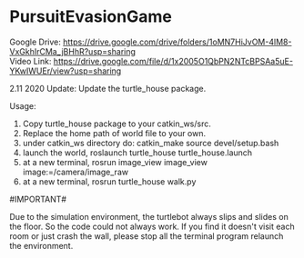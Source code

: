# PursuitEvasionGame
Google Drive: https://drive.google.com/drive/folders/1oMN7HiJvOM-4lM8-VxGkhIrCMa_jBHhR?usp=sharing
<br/>
Video Link: https://drive.google.com/file/d/1x2005O1QbPN2NTcBPSAa5uE-YKwIWUEr/view?usp=sharing

2.11 2020 Update:
Update the turtle_house package.

Usage:

1. Copy turtle_house package to your catkin_ws/src.
2. Replace the home path of world file to your own.
3. under catkin_ws directory do: 
	catkin_make
	source devel/setup.bash
4. launch the world,
	roslaunch turtle_house turtle_house.launch
5. at a new terminal,
	rosrun image_view image_view image:=/camera/image_raw
6. at a new terminal,
	rosrun turtle_house walk.py

#IMPORTANT#

Due to the simulation environment, the turtlebot always slips and slides on the floor. So the code could not always work. If you find it doesn't visit each room or just crash the wall, please stop all the terminal program relaunch the environment.
